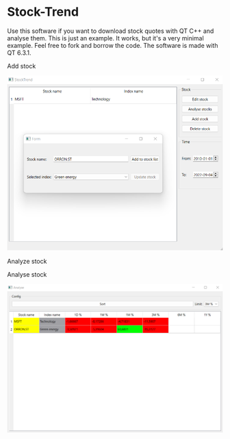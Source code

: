 # Stock-Trend

Use this software if you want to download stock quotes with QT C++ and analyse them. This is just an example. It works, but it's a very minimal example. Feel free to fork and borrow the code. The software is made with QT 6.3.1.

Add stock

![a](https://github.com/DanielMartensson/Stock-Trend/blob/main/pictures/Add_stock.png?raw=true)

Analyze stock

Analyse stock

![a](https://github.com/DanielMartensson/Stock-Trend/blob/main/pictures/Analyse_stock.png?raw=true)
